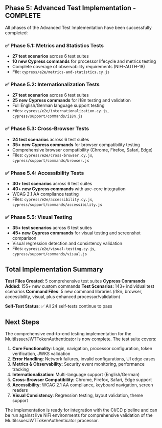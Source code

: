 ## Phase 5: Advanced Test Implementation - COMPLETE

All phases of the Advanced Test Implementation have been successfully completed:

### ✅ Phase 5.1: Metrics and Statistics Tests
- **27 test scenarios** across 6 test suites
- **10 new Cypress commands** for processor lifecycle and metrics testing
- Complete coverage of observability requirements (NIFI-AUTH-18)
- File: `cypress/e2e/metrics-and-statistics.cy.js`

### ✅ Phase 5.2: Internationalization Tests  
- **27 test scenarios** across 6 test suites
- **25 new Cypress commands** for i18n testing and validation
- Full English/German language support testing
- Files: `cypress/e2e/internationalization.cy.js`, `cypress/support/commands/i18n.js`

### ✅ Phase 5.3: Cross-Browser Tests
- **24 test scenarios** across 6 test suites  
- **35+ new Cypress commands** for browser compatibility testing
- Comprehensive browser compatibility (Chrome, Firefox, Safari, Edge)
- Files: `cypress/e2e/cross-browser.cy.js`, `cypress/support/commands/browser.js`

### ✅ Phase 5.4: Accessibility Tests
- **30+ test scenarios** across 6 test suites
- **40+ new Cypress commands** with axe-core integration
- WCAG 2.1 AA compliance testing
- Files: `cypress/e2e/accessibility.cy.js`, `cypress/support/commands/accessibility.js`

### ✅ Phase 5.5: Visual Testing
- **35+ test scenarios** across 6 test suites
- **45+ new Cypress commands** for visual testing and screenshot comparison
- Visual regression detection and consistency validation
- Files: `cypress/e2e/visual-testing.cy.js`, `cypress/support/commands/visual.js`

## Total Implementation Summary

**Test Files Created**: 5 comprehensive test suites
**Cypress Commands Added**: 155+ new custom commands
**Test Scenarios**: 143+ individual test scenarios
**Command Files**: 5 new command libraries (i18n, browser, accessibility, visual, plus enhanced processor/validation)

**Self-Test Status**: ✅ All 24 self-tests continue to pass

## Next Steps

The comprehensive end-to-end testing implementation for the MultiIssuerJWTTokenAuthenticator is now complete. The test suite covers:

1. **Core Functionality**: Login, navigation, processor configuration, token verification, JWKS validation
2. **Error Handling**: Network failures, invalid configurations, UI edge cases  
3. **Metrics & Observability**: Security event monitoring, performance tracking
4. **Internationalization**: Multi-language support (English/German)
5. **Cross-Browser Compatibility**: Chrome, Firefox, Safari, Edge support
6. **Accessibility**: WCAG 2.1 AA compliance, keyboard navigation, screen readers
7. **Visual Consistency**: Regression testing, layout validation, theme support

The implementation is ready for integration with the CI/CD pipeline and can be run against live NiFi environments for comprehensive validation of the MultiIssuerJWTTokenAuthenticator processor.

